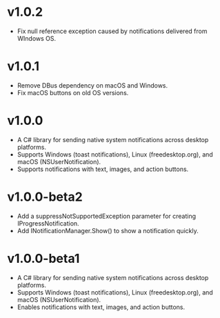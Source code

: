 # v1.0.2
- Fix null reference exception caused by notifications delivered from WIndows OS.

# v1.0.1
- Remove DBus dependency on macOS and Windows.
- Fix macOS buttons on old OS versions.

# v1.0.0
- A C# library for sending native system notifications across desktop platforms.
- Supports Windows (toast notifications), Linux (freedesktop.org), and macOS (NSUserNotification).
- Supports notifications with text, images, and action buttons.

# v1.0.0-beta2
- Add a suppressNotSupportedException parameter for creating IProgressNotification.
- Add INotificationManager.Show() to show a notification quickly.

# v1.0.0-beta1
- A C# library for sending native system notifications across desktop platforms.
- Supports Windows (toast notifications), Linux (freedesktop.org), and macOS (NSUserNotification).
- Enables notifications with text, images, and action buttons.